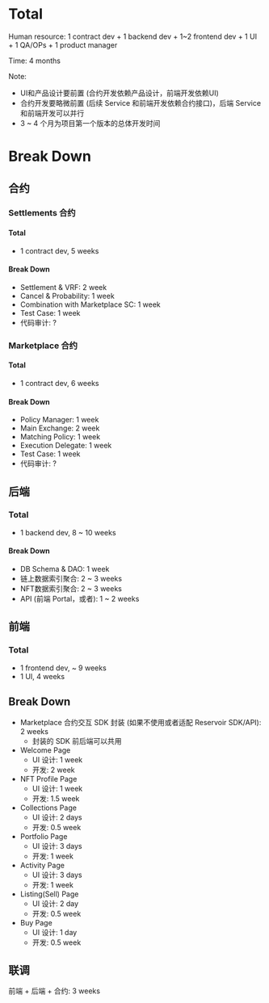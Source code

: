 # Total

Human resource: 1 contract dev + 1 backend dev + 1~2 frontend dev + 1 UI + 1 QA/OPs + 1 product manager

Time: 4 months

Note:
- UI和产品设计要前置 (合约开发依赖产品设计，前端开发依赖UI)
- 合约开发要略微前置 (后续 Service 和前端开发依赖合约接口)，后端 Service 和前端开发可以并行
- 3 ~ 4 个月为项目第一个版本的总体开发时间

# Break Down
## 合约
### Settlements 合约
#### Total
- 1 contract dev, 5 weeks

#### Break Down
- Settlement & VRF: 2 week
- Cancel & Probability: 1 week
- Combination with Marketplace SC: 1 week
- Test Case: 1 week
- 代码审计: ?

### Marketplace 合约
#### Total
- 1 contract dev, 6 weeks

#### Break Down
- Policy Manager: 1 week
- Main Exchange: 2 week
- Matching Policy: 1 week
- Execution Delegate: 1 week
- Test Case: 1 week
- 代码审计: ?


## 后端
### Total
- 1 backend dev, 8 ~ 10 weeks

#### Break Down
- DB Schema & DAO: 1 week
- 链上数据索引聚合: 2 ~ 3 weeks
- NFT数据索引聚合: 2 ~ 3 weeks
- API (前端 Portal，或者): 1 ~ 2 weeks


## 前端
### Total
- 1 frontend dev, ~ 9 weeks
- 1 UI, 4 weeks

## Break Down
- Marketplace 合约交互 SDK 封装 (如果不使用或者适配 Reservoir SDK/API): 2 weeks
    - 封装的 SDK 前后端可以共用
- Welcome Page
    - UI 设计: 1 week
    - 开发:  2 week
- NFT Profile Page
    - UI 设计: 1 week
    - 开发: 1.5 week
- Collections Page
    - UI 设计: 2 days
    - 开发: 0.5 week
- Portfolio Page
    - UI 设计: 3 days
    - 开发: 1 week
- Activity Page
    - UI 设计: 3 days
    - 开发: 1 week
- Listing(Sell) Page
    - UI 设计: 2 day
    - 开发: 0.5 week
- Buy Page
    - UI 设计: 1 day
    - 开发: 0.5 week


## 联调
前端 + 后端 + 合约: 3 weeks
